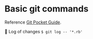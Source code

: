 # Basic git commands
Reference [Git Pocket Guide](http://chimera.labs.oreilly.com/books/1230000000561).

:small_orange_diamond: Log of changes `$ git log -- '*.rb'`

